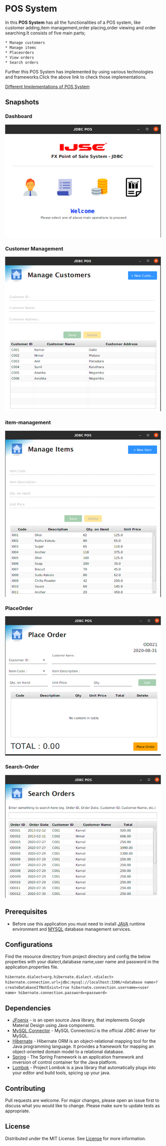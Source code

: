 # POS System

In this **POS System** has all the functionalities of a POS system, like customer adding,item management,order placing,order viewing and order searching.It consists of five main parts;

    * Manage customers
    * Manage items
    * Placeorders
    * View orders
    * Search orders

Further this POS System has implemented by using various technologies and frameworks.Click the above link to check those implementations.

[Different Implementations of POS System](https://github.com/LawrenceAsanka/Point-of-Sale-System/blob/master/README.md)    

## Snapshots

### Dashboard

![Dashboard](screenshots/dashboard.png "Dashboard")

### Customer Management

![Customer Management](screenshots/customer-management.png "Customer Management")

### item-management

![Item Management](screenshots/item-management.png "Item Management")

### PlaceOrder

![PlaceOrder](screenshots/placeorder.png "PlaceOrder")

### Search-Order

![Search-Order](screenshots/search-order.png "Search-Order;")


## Prerequisites

* Before use this application you must need to install [JAVA](https://www.oracle.com/java/technologies/javase/javase-jdk8-downloads.html) runtime environment and [MYSQL](https://www.mysql.com/) database management services.

## Configurations

Find the resource directory from project directory and config the below properties with your dialect,database name,user name and password in the application.properties file.

`hibernate.dialect=org.hibernate.dialect.<dialect>
 hibernate.connection.url=jdbc:mysql://localhost:3306/<database name>?createDatabaseIfNotExist=true
 hibernate.connection.username=<user name>
 hibernate.connection.password=<password>
`

## Dependencies

* [JFoenix](https://mvnrepository.com/artifact/com.jfoenix/jfoenix) - is an open source Java library, that implements Google Material Design using Java components.
* [MySQL Connector](https://mvnrepository.com/artifact/mysql/mysql-connector-java) - MySQL Connector/J is the official JDBC driver for MySQL.
* [Hibernate](https://mvnrepository.com/artifact/org.projectlombok/lombok) - Hibernate ORM is an object-relational mapping tool for the Java programming language. It provides a framework for mapping an object-oriented domain model to a relational database.
* [Spring](https://github.com/spring-projects/spring-framework) - The Spring Framework is an application framework and inversion of control container for the Java platform.
* [Lombok](https://mvnrepository.com/artifact/org.hibernate/hibernate-core) - Project Lombok is a java library that automatically plugs into your editor and build tools, spicing up your java.

## Contributing

Pull requests are welcome. For major changes, please open an issue first to discuss what you would like to change.
Please make sure to update tests as appropriate.

## License

Distributed under the MIT License. See [License](LICENSE) for more information.
